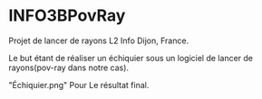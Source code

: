 # INFO3BPovRay

Projet de lancer de rayons L2 Info Dijon, France.

Le but étant de réaliser un échiquier sous un logiciel de lancer de rayons(pov-ray dans notre cas).

"Échiquier.png" Pour Le résultat final.
